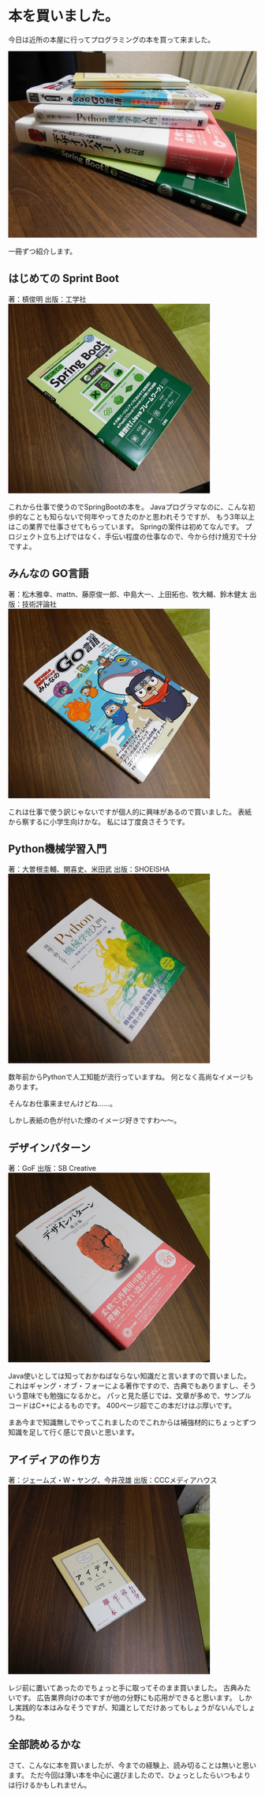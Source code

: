# 本を買いました。
今日は近所の本屋に行ってプログラミングの本を買って来ました。

![今日買った本です](images/diary/201908/books-20190804.jpg)

一冊ずつ紹介します。

## はじめての Sprint Boot
著：槙俊明
出版：工学社
![Spring Bootの本です](images/diary/201908/spring-boot-book.jpg)

これから仕事で使うのでSpringBootの本を。
Javaプログラマなのに、こんな初歩的なことも知らないで何年やってきたのかと思われそうですが、
もう3年以上はこの業界で仕事させてもらっています。
Springの案件は初めてなんです。
プロジェクト立ち上げではなく、手伝い程度の仕事なので、今から付け焼刃で十分ですよ。

## みんなの GO言語
著：松木雅幸、mattn、藤原俊一郎、中島大一、上田拓也、牧大輔、鈴木健太
出版：技術評論社
![Go言語の本です](images/diary/201908/go-lang-book.jpg)

これは仕事で使う訳じゃないですが個人的に興味があるので買いました。
表紙から察するに小学生向けかな。
私には丁度良さそうです。

## Python機械学習入門
著：大曽根圭輔、関喜史、米田武
出版：SHOEISHA
![Python人工知能の本です](images/diary/201908/python-ai-book.jpg)

数年前からPythonで人工知能が流行っていますね。
何となく高尚なイメージもあります。

そんなお仕事来ませんけどね……。

しかし表紙の色が付いた煙のイメージ好きですわ〜〜。

## デザインパターン
著：GoF
出版：SB Creative
![デザインパターンの本です](images/diary/201908/design-pattern-book.jpg)

Java使いとしては知っておかねばならない知識だと言いますので買いました。
これはギャング・オブ・フォーによる著作ですので、古典でもありますし、そういう意味でも勉強になるかと。
パッと見た感じでは、文章が多めで、サンプルコードはC++によるものです。
400ページ超でこの本だけはぶ厚いです。

まあ今まで知識無しでやってこれましたのでこれからは補強材的にちょっとずつ知識を足して行く感じで良いと思います。

## アイディアの作り方
著：ジェームズ・W・ヤング、今井茂雄
出版：CCCメディアハウス
![アイディアの作り方の本です](images/diary/201908/idea-book.jpg)

レジ前に置いてあったのでちょっと手に取ってそのまま買いました。
古典みたいです。
広告業界向けの本ですが他の分野にも応用ができると思います。
しかし実践的な本はみなそうですが、知識としてだけあってもしょうがないんでしょうね。

## 全部読めるかな
さて、こんなに本を買いましたが、今までの経験上、読み切ることは無いと思います。
ただ今回は薄い本を中心に選びましたので、ひょっとしたらいつもよりは行けるかもしれません。
